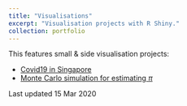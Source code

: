 ```yaml
---
title: "Visualisations"
excerpt: "Visualisation projects with R Shiny."
collection: portfolio
---
```


This features small & side visualisation projects:

- [Covid19 in Singapore](https://tinyurl.com/ejys-covid)
- [Monte Carlo simulation for estimating $\pi$](https://tinyurl.com/ejys-circle)

Last updated 15 Mar 2020

    
